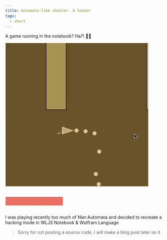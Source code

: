 ```yaml
---
title: Automata-like shooter. A teaser
tags:
  - short
---
```

A game running in the notebook? Ha?! 🐺👾  

![](./GameInWL-ezgif.com-video-to-gif-converter.gif)
  
I was playing recently too much of Nier:Automata and decided to recreate a hacking mode in WLJS Notebook & Wolfram Language

> Sorry for not posting a source code, I will make a blog post later on it